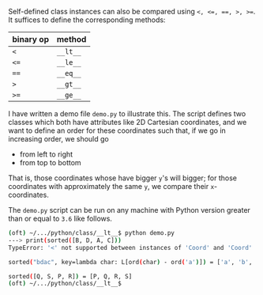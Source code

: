 Self-defined class instances can also be compared using `<, <=, ==, >, >=`.
It suffices to define the corresponding methods:

| binary op | method |
|-----------|--------|
| `<` | `__lt__` |
| `<=` | `__le__` |
| `==` | `__eq__` |
| `>` | `__gt__` |
| `>=` | `__ge__` |


I have written a demo file `demo.py` to illustrate this. The script defines
two classes which both have attributes like 2D Cartesian coordinates, and
we want to define an order for these coordinates such that, if we go
in increasing order, we should go

- from left to right
- from top to bottom

That is, those coordinates whose have bigger `y`'s will bigger; for those coordinates
with approximately the same `y`, we compare their `x`-coordinates.

The `demo.py` script can be run on any machine with Python version greater than or equal to `3.6` like follows.

```bash
(oft) ~/.../python/class/__lt__$ python demo.py
---> print(sorted([B, D, A, C]))
TypeError: '<' not supported between instances of 'Coord' and 'Coord'

sorted("bdac", key=lambda char: L[ord(char) - ord('a')]) = ['a', 'b', 'd', 'c']

sorted([Q, S, P, R]) = [P, Q, R, S]
(oft) ~/.../python/class/__lt__$
```
